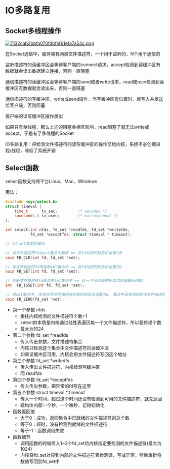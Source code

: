 # IO多路复用

## Socket多线程操作

[![7132cab2bbfa070f4bfaf61efa7a54c.png](https://i.postimg.cc/yxW1N9cd/7132cab2bbfa070f4bfaf61efa7a54c.png)](https://postimg.cc/LgKKCJyK)

在Socket通信中，服务端有两类文件描述符，一个用于监听的，N个用于通信的

监听描述符的读缓冲区会等待客户端的connect请求，accept检测到读缓冲区有数据就会读出数据建立连接，否则一直阻塞

通信描述符的读缓冲区会等待客户端的send或者write请求，read或recv检测到读缓冲区有数据就会读出来，否则一直阻塞

通信描述符的写缓冲区，write或send操作，当写缓冲区有位置时，就写入并发送给客户端，否则阻塞

客户端的读写缓冲区操作类似

如果只有单线程，那么上述的阻塞会相互影响，read阻塞了就无法write或accept，于是有了多线程的Socket

IO多路复用：把检测文件描述符的读写缓冲区的操作交给内核，系统不必创建进程/线程，降低了系统开销

## Select函数

select函数支持跨平台Linux、Mac、Windows

用法：
```c++
#include <sys/select.h>
struct timeval {
    time_t      tv_sec;         /* seconds */
    suseconds_t tv_usec;        /* microseconds */
};

int select(int nfds, fd_set *readfds, fd_set *writefds,
           fd_set *exceptfds, struct timeval * timeout);

// fd_set类型的操作

// 将文件描述符fd从set集合中删除 == 将fd对应的标志位设置为0        
void FD_CLR(int fd, fd_set *set);

// 将文件描述符fd添加到set集合中 == 将fd对应的标志位设置为1
void FD_SET(int fd, fd_set *set);

// 判断文件描述符fd是否在set集合中 == 读一下fd对应的标志位到底是0还是1
int  FD_ISSET(int fd, fd_set *set);

// 将set集合中, 所有文件文件描述符对应的标志位设置为0, 集合中没有添加任何文件描述符
void FD_ZERO(fd_set *set);
```
* 第一个参数 nfds
  * 委托内核检测的文件描述符个数+1
  * select的本质是内核通过线性表遍历每一个文件描述符，所以要传递个数
  * 最大为1024
* 第二个参数 fd_set *readfds
  * 传入传出参数，文件描述符集合
  * 内核只检测这个集合中文件描述符的读缓冲区
  * 如果读缓冲区可用，内核会把文件描述符写回这个地址
* 第三个参数 fd_set *writedfs
  * 传入传出文件描述符，内核检测写缓冲区
  * 同 readfds
* 第四个参数 fd_set *exceptfds
  * 传入传出参数，把异常的fd写在这里
* 第五个参数 struct timeval * timeout
  * 传入一个时间，超过这个时间还没有检测到可用的文件描述符，就先返回
  * 结构体内部一个秒，一个微秒，记得初始化
* 函数返回值
  * 大于0：成功，返回集合中已就绪的文件描述符的总个数
  * 等于0：超时，没有检测到就绪的文件描述符
  * 等于-1：函数调用失败
* 函数细节
  * 调用函数的时候传入1~3个fd_set给内核指定要检测的文件描述符(最大为1024)
  * 内核将fd_set对应到内部的文件描述符表检测读、写或异常，然后重新将数值写回到fd_set中

